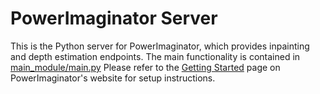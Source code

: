 # PowerImaginator Server

This is the Python server for PowerImaginator, which provides inpainting and depth estimation endpoints. The main functionality is contained in [main_module/main.py](main_module/main.py) Please refer to the [Getting Started](https://www.powerimaginator.com/getting-started) page on PowerImaginator's website for setup instructions.
